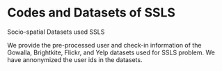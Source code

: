 # Codes and Datasets of SSLS
Socio-spatial Datasets used SSLS 

We provide the pre-processed user and check-in information of the Gowalla, Brightkite, Flickr, and Yelp datasets used for SSLS problem. We have annonymized the user ids in the datasets. 
